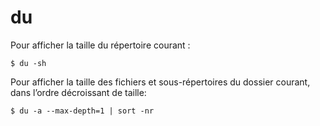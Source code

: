 du
==

Pour afficher la taille du répertoire courant :
```
$ du -sh
```

Pour afficher la taille des fichiers et sous-répertoires du dossier courant, dans l’ordre décroissant de taille:
```
$ du -a --max-depth=1 | sort -nr
```

